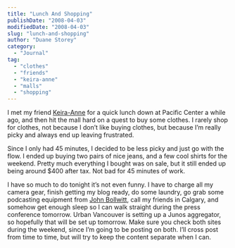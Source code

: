 ```yaml
---
title: "Lunch And Shopping"
publishDate: "2008-04-03"
modifiedDate: "2008-04-03"
slug: "lunch-and-shopping"
author: "Duane Storey"
category:
  - "Journal"
tag:
  - "clothes"
  - "friends"
  - "keira-anne"
  - "malls"
  - "shopping"
---
```


I met my friend [Keira-Anne](http://keira-anne.com) for a quick lunch down at Pacific Center a while ago, and then hit the mall hard on a quest to buy some clothes. I rarely shop for clothes, not because I don’t like buying clothes, but because I’m really picky and always end up leaving frustrated.

Since I only had 45 minutes, I decided to be less picky and just go with the flow. I ended up buying two pairs of nice jeans, and a few cool shirts for the weekend. Pretty much everything I bought was on sale, but it still ended up being around $400 after tax. Not bad for 45 minutes of work.

I have so much to do tonight it’s not even funny. I have to charge all my camera gear, finish getting my blog ready, do some laundry, go grab some podcasting equipment from [John Bollwitt](http://johnbollwitt.com), call my friends in Calgary, and somehow get enough sleep so I can walk straight during the press conference tomorrow. Urban Vancouver is setting up a Junos aggregator, so hopefully that will be set up tomorrow. Make sure you check both sites during the weekend, since I’m going to be posting on both. I’ll cross post from time to time, but will try to keep the content separate when I can.